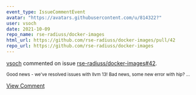 ```yaml
---
event_type: IssueCommentEvent
avatar: "https://avatars.githubusercontent.com/u/814322?"
user: vsoch
date: 2021-10-09
repo_name: rse-radiuss/docker-images
html_url: https://github.com/rse-radiuss/docker-images/pull/42
repo_url: https://github.com/rse-radiuss/docker-images
---
```


<a href='https://github.com/vsoch' target='_blank'>vsoch</a> commented on issue <a href='https://github.com/rse-radiuss/docker-images/pull/42' target='_blank'>rse-radiuss/docker-images#42</a>.

<small>Good news - we've resolved issues with llvm 13! Bad news, some new error with hip?...</small>

<a href='https://github.com/rse-radiuss/docker-images/pull/42' target='_blank'>View Comment</a>